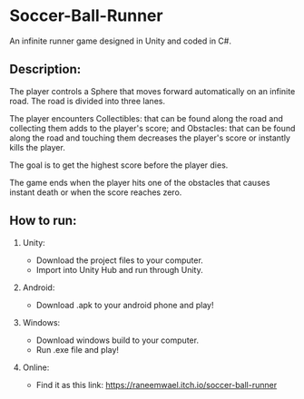 # Soccer-Ball-Runner
An infinite runner game designed in Unity and coded in C#.

## Description:

The player controls a Sphere that moves forward automatically on an infinite road. The road is divided into three lanes. 

The player encounters Collectibles: that can be found along the road and collecting them adds to the player's score; and Obstacles: that can be found along the road and touching them decreases the player's score or instantly kills the player. 

The goal is to get the highest score before the player dies. 

The game ends when the player hits one of the obstacles that causes instant death or when the score reaches zero.

## How to run:

1. Unity:
   - Download the project files to your computer.
   - Import into Unity Hub and run through Unity.

2. Android:
   - Download .apk to your android phone and play!

3. Windows:
   - Download windows build to your computer.
   - Run .exe file and play!

4. Online:
   - Find it as this link: https://raneemwael.itch.io/soccer-ball-runner
